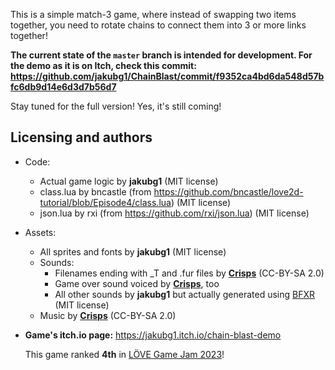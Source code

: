 This is a simple match-3 game, where instead of swapping two items together, you need to rotate chains to connect them into 3 or more links together!

**The current state of the `master` branch is intended for development. For the demo as it is on Itch, check this commit: https://github.com/jakubg1/ChainBlast/commit/f9352ca4bd6da548d57bfc6db9d14e6d3d7b56d7**

Stay tuned for the full version! Yes, it's still coming!

## Licensing and authors

- Code:
    - Actual game logic by **jakubg1** (MIT license)
    - class.lua by bncastle (from https://github.com/bncastle/love2d-tutorial/blob/Episode4/class.lua) (MIT license)
    - json.lua by rxi (from https://github.com/rxi/json.lua) (MIT license)

- Assets:
    - All sprites and fonts by **jakubg1** (MIT license)
    - Sounds:
        - Filenames ending with _T and .fur files by [**Crisps**](https://www.youtube.com/channel/UCSK9HoEVmgxcUUcGPliCyBg) (CC-BY-SA 2.0)
        - Game over sound voiced by [**Crisps**](https://www.youtube.com/channel/UCSK9HoEVmgxcUUcGPliCyBg), too
        - All other sounds by **jakubg1** but actually generated using [BFXR](https://www.bfxr.net/) (MIT license)
    - Music by [**Crisps**](https://www.youtube.com/channel/UCSK9HoEVmgxcUUcGPliCyBg) (CC-BY-SA 2.0)

- **Game's itch.io page:** https://jakubg1.itch.io/chain-blast-demo

  This game ranked **4th** in [LÖVE Game Jam 2023](https://itch.io/jam/love2d-jam-2023/rate/1946127)!

